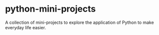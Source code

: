 # python-mini-projects
A collection of mini-projects to explore the application of Python to make everyday life easier.
